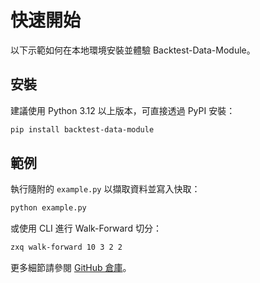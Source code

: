 # 快速開始

以下示範如何在本地環境安裝並體驗 Backtest-Data-Module。

## 安裝

建議使用 Python 3.12 以上版本，可直接透過 PyPI 安裝：

```bash
pip install backtest-data-module
```

## 範例

執行隨附的 `example.py` 以擷取資料並寫入快取：

```bash
python example.py
```

或使用 CLI 進行 Walk-Forward 切分：

```bash
zxq walk-forward 10 3 2 2
```

更多細節請參閱 [GitHub 倉庫](https://github.com/Danwuoo/Backtest-Data-Module)。
